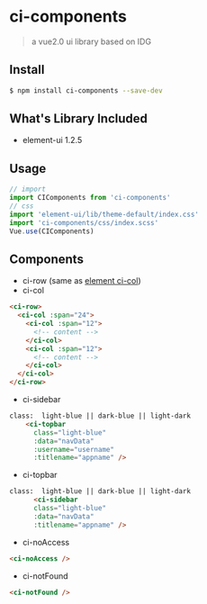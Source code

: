 # ci-components

> a vue2.0 ui library based on IDG

	

## Install

```bash
$ npm install ci-components --save-dev
```

## What's Library Included 
- element-ui 1.2.5

## Usage

```js
// import 
import CIComponents from 'ci-components'
// css
import 'element-ui/lib/theme-default/index.css'
import 'ci-components/css/index.scss'
Vue.use(CIComponents)
```


## Components

- ci-row (same as [element ci-col](http://element.eleme.io/#/zh-CN/component/layout))
- ci-col 

```html
<ci-row>
  <ci-col :span="24">
    <ci-col :span="12">
      <!-- content -->
    </ci-col>
    <ci-col :span="12">
      <!-- content -->
    </ci-col>
  </ci-col>
</ci-row>
```

- ci-sidebar

```html
class:  light-blue || dark-blue || light-dark
    <ci-topbar
      class="light-blue"
      :data="navData"
      :username="username"
      :titlename="appname" />
```

- ci-topbar

```html
class:  light-blue || dark-blue || light-dark
      <ci-sidebar
      class="light-blue"
      :data="navData"
      :titlename="appname" />
```

- ci-noAccess

```html
<ci-noAccess />
```

- ci-notFound

```html
<ci-notFound />
```


